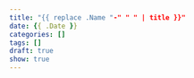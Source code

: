 ```yaml
---
title: "{{ replace .Name "-" " " | title }}"
date: {{ .Date }}
categories: []
tags: []
draft: true
show: true
---
```


